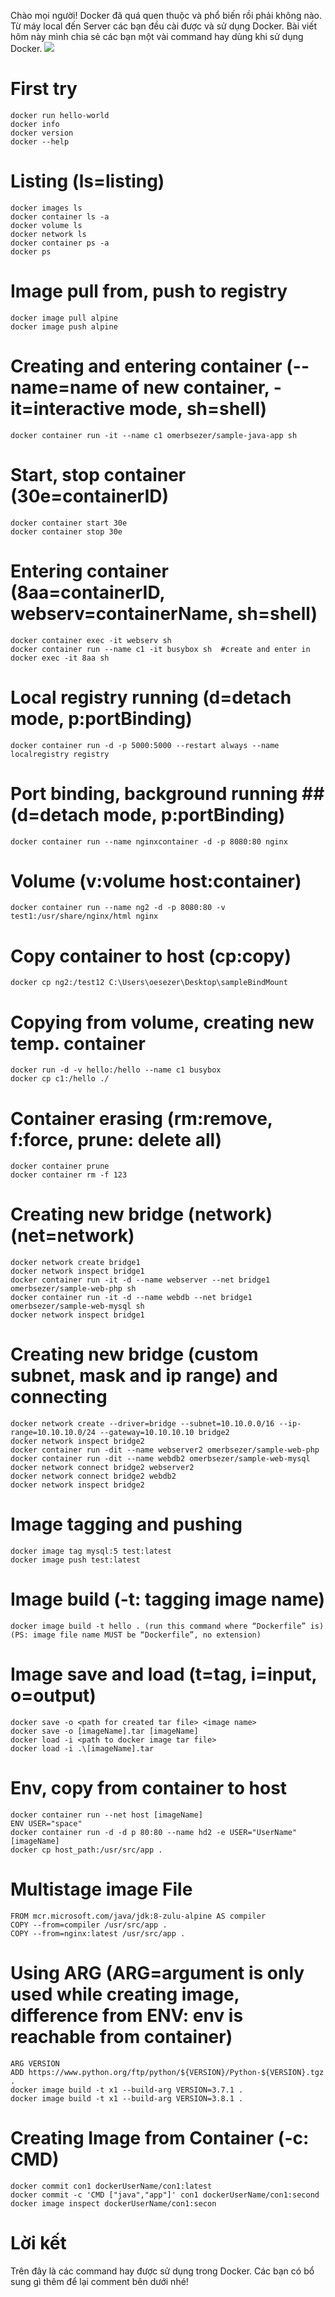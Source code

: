 Chào mọi người!
Docker đã quá quen thuộc và phổ biến rồi phải không nào. Từ máy local đến Server các bạn đều cài được và sử dụng Docker. Bài viết hôm này mình chia sẻ các bạn một vài command hay dùng khi sử dụng Docker.
![](https://images.viblo.asia/a0d8d878-7748-4c0c-8fa0-c24a9c3c0d68.png)

# First try
```
docker run hello-world
docker info
docker version
docker --help
```
# Listing (ls=listing)
```
docker images ls
docker container ls -a
docker volume ls
docker network ls
docker container ps -a
docker ps
```
# Image pull from, push to registry
```
docker image pull alpine
docker image push alpine
```
# Creating and entering container (--name=name of new container, -it=interactive mode, sh=shell)
```
docker container run -it --name c1 omerbsezer/sample-java-app sh
```
# Start, stop container (30e=containerID)
```
docker container start 30e    
docker container stop 30e
```
# Entering container (8aa=containerID, webserv=containerName, sh=shell)
```
docker container exec -it webserv sh
docker container run --name c1 -it busybox sh  #create and enter in 
docker exec -it 8aa sh
```
# Local registry running (d=detach mode, p:portBinding)
```
docker container run -d -p 5000:5000 --restart always --name localregistry registry
```

# Port binding, background running ## (d=detach mode, p:portBinding)
```
docker container run --name nginxcontainer -d -p 8080:80 nginx
```
# Volume (v:volume host:container)
```
docker container run --name ng2 -d -p 8080:80 -v test1:/usr/share/nginx/html nginx
```
# Copy container to host (cp:copy)
```
docker cp ng2:/test12 C:\Users\oesezer\Desktop\sampleBindMount
```
# Copying from volume, creating new temp. container
```
docker run -d -v hello:/hello --name c1 busybox
docker cp c1:/hello ./
```
# Container erasing (rm:remove, f:force, prune: delete all)
```
docker container prune
docker container rm -f 123
```
# Creating new bridge (network) (net=network)
```
docker network create bridge1
docker network inspect bridge1
docker container run -it -d --name webserver --net bridge1 omerbsezer/sample-web-php sh
docker container run -it -d --name webdb --net bridge1 omerbsezer/sample-web-mysql sh
docker network inspect bridge1
```
# Creating new bridge (custom subnet, mask and ip range) and connecting
```
docker network create --driver=bridge --subnet=10.10.0.0/16 --ip-range=10.10.10.0/24 --gateway=10.10.10.10 bridge2
docker network inspect bridge2
docker container run -dit --name webserver2 omerbsezer/sample-web-php
docker container run -dit --name webdb2 omerbsezer/sample-web-mysql
docker network connect bridge2 webserver2
docker network connect bridge2 webdb2
docker network inspect bridge2
```
# Image tagging and pushing
```
docker image tag mysql:5 test:latest
docker image push test:latest
```
# Image build (-t: tagging image name)
```
docker image build -t hello . (run this command where “Dockerfile” is)
(PS: image file name MUST be “Dockerfile”, no extension)
```
# Image save and load (t=tag, i=input, o=output)
```
docker save -o <path for created tar file> <image name>
docker save -o [imageName].tar [imageName]
docker load -i <path to docker image tar file>
docker load -i .\[imageName].tar
```   
# Env, copy from container to host
```
docker container run --net host [imageName]
ENV USER="space"
docker container run -d -d p 80:80 --name hd2 -e USER="UserName" [imageName]
docker cp host_path:/usr/src/app .
```
# Multistage image File
```
FROM mcr.microsoft.com/java/jdk:8-zulu-alpine AS compiler
COPY --from=compiler /usr/src/app . 
COPY --from=nginx:latest /usr/src/app .
```

# Using ARG (ARG=argument is only used while creating image, difference from ENV: env is reachable from container)
```
ARG VERSION
ADD https://www.python.org/ftp/python/${VERSION}/Python-${VERSION}.tgz .
docker image build -t x1 --build-arg VERSION=3.7.1 .
docker image build -t x1 --build-arg VERSION=3.8.1 .
```
# Creating Image from Container (-c: CMD)
```
docker commit con1 dockerUserName/con1:latest
docker commit -c 'CMD ["java","app"]' con1 dockerUserName/con1:second
docker image inspect dockerUserName/con1:secon
```
# Lời kết
Trên đây là các command hay được sử dụng trong Docker. Các bạn có bổ sung gì thêm để lại comment bên dưới nhé!